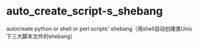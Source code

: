 # auto_create_script-s_shebang
autocreate python or shell or perl scripts' shebang（用shell自动创建类Unix下三大脚本文件的shebang）
